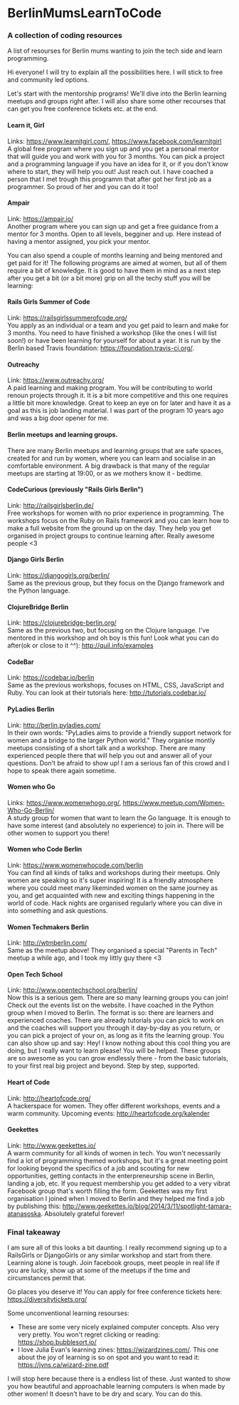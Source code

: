 # BerlinMumsLearnToCode
### A collection of coding resources

A list of resourses for Berlin mums wanting to join
the tech side and learn programming.

Hi everyone! I will try to explain all the possibilities here.
I will stick to free and community led options. 

Let's start with the mentorship programs!
We'll dive into the Berlin learning meetups and groups right after.
I will also share some other recourses that can get you
free conference tickets etc. at the end.

#### Learn it, Girl

Links: https://www.learnitgirl.com/, https://www.facebook.com/learnitgirl  
A global free program where you sign up and you get a personal mentor
that will guide you and work with you for 3 months. 
You can pick a project and a programming language if you have an idea for it,
or if you don't know where to start, they will
help you out! Just reach out.
I have coached a person that I met trough this programm that after got her first job as a 
programmer.
So proud of her and you can do it too!

#### Ampair
Link: https://ampair.io/  
Another program where you can sign up and get a free guidance from a mentor
for 3 months.
Open to all levels, begginer and up.
Here instead of having a mentor assigned, you pick your mentor.

You can also spend a couple of months learning and being mentored
and get paid for it! The following programs are aimed at 
women, but all of them require a bit of knowledge.
It is good to have them in mind as a next step after you get a bit
(or a bit more) grip on all the techy stuff you will be learning:

#### Rails Girls Summer of Code
Link: https://railsgirlssummerofcode.org/  
You apply as an individual or a team and you get paid to learn
and make for 3 months.
You need to have finished a workshop (like the ones I will list soon!)
or have been learning for yourself for about a year.
It is run by the Berlin based Travis foundation: https://foundation.travis-ci.org/. 

#### Outreachy
Link: https://www.outreachy.org/  
A paid learning and making program.
You will be contributing to world renoun projects through it.
It is a bit more competitive and this one requires a little bit
more knowledge.
Great to keep an eye on for later and have it as a goal as this is job 
landing material.
I was part of the program 10 years ago and was a big door opener for me.

#### Berlin meetups and learning groups.
There are many Berlin meetups and learning groups that are safe spaces,
created for and run by women, where you can learn and 
socialise in an comfortable environment.
A big drawback is that many of the regular meetups are starting at 19:00, or as we 
mothers know it - bedtime.

#### CodeCurious (previously "Rails Girls Berlin")
Link: http://railsgirlsberlin.de/  
Free workshops for women with no prior experience in programming.
The workshops focus on the Ruby on Rails framework and you 
can learn how to make a full website from the ground up on the day.
They help you get organised in project groups to continue 
learning after. Really awesome people <3

#### Django Girls Berlin
Link: https://djangogirls.org/berlin/  
Same as the previous group, but they focus on the Django
framework and the Python language. 

#### ClojureBridge Berlin
Link: https://clojurebridge-berlin.org/  
Same as the previous two, but focusing on the Clojure language.
I've mentored in this workshop and oh boy is this fun!
Look what you can do after(ok or close to it ^^): http://quil.info/examples

#### CodeBar
Link: https://codebar.io/berlin  
Same as the previous workshops, focuses on HTML, CSS, JavaScript and Ruby.
You can look at their tutorials here: http://tutorials.codebar.io/

#### PyLadies Berlin
Link: http://berlin.pyladies.com/  
In their own words: "PyLadies aims to provide a friendly support network
for women and a bridge to the larger Python world." 
They organise montly meetups consisting of a short talk and a workshop.
There are many experienced people there that will help
you out and answer all of your questions.
Don't be afraid to show up!
I am a serious fan of this crowd and I hope to speak 
there again sometime.

#### Women who Go
Links: https://www.womenwhogo.org/, https://www.meetup.com/Women-Who-Go-Berlin/  
A study group for women that want to learn the Go language.
It is enough to have some interest (and absolutely no experience)
to join in.
There will be other women to support you there! 

#### Women who Code Berlin
Link: https://www.womenwhocode.com/berlin  
You can find all kinds of talks and workshops during their meetups.
Only women are speaking so it's super inspiring!
It is a friendly atmosphere where you could meet many likeminded
women on the same journey as you, and get acquainted with new 
and exciting things happening in the world of code.
Hack nights are organised regularly where you can dive in into something
and ask questions.

#### Women Techmakers Berlin
Link: http://wtmberlin.com/  
Same as the meetup above!
They organised a special "Parents in Tech" meetup a while ago,
and I took my littly guy there <3

#### Open Tech School
Link: http://www.opentechschool.org/berlin/  
Now this is a serious gem.
There are so many learning groups you can join!
Check out the events list on the website.
I have coached in the Python group when I moved to Berlin.
The format is so: there are learners and experienced coaches.
There are already tutorials you can pick to work on and the coaches
will support you through it day-by-day as you return, or you can 
pick a project of your on, as long as it fits the learning group.
You can also show up and say: Hey! I know nothing about this
cool thing you are doing, but I really want to learn please!
You will be helped.
These groups are so awesome as you can grow endlessly there - from
the basic tutorials, to your first real big project and beyond.
Step by step, supported.

#### Heart of Code
Link: http://heartofcode.org/  
A hackerspace for women. They offer different workshops,
events and a warm community.
Upcoming events:
http://heartofcode.org/kalender

#### Geekettes
Link: http://www.geekettes.io/  
A warm community for all kinds of women in tech.
You won't necessarily find a lot of programming themed workshops,
but it's a great meeting point for looking beyond the specifics
of a job and scouting for new opportunities, getting contacts in the
enterpreneurship scene in Berlin, landing a job, etc.
If you request membership you get added to a very vibrat Facebook group
that's worth filling the form.
Geekettes was my first organisation I joined when I moved to Berlin
and they helped me find a job by publishing this:
http://www.geekettes.io/blog/2014/3/11/spotlight-tamara-atanasoska.
Absolutely grateful forever!


### Final takeaway

I am sure all of this looks a bit daunting.
I really recommend signing up to a RailsGirls or DjangoGirls or any similar 
workshop and start from there.
Learning alone is tough.
Join facebook groups, meet people in real life if you are lucky, 
show up at some of the meetups if the time and circumstances permit that. 

Go places you deserve it!
You can apply for free conference tickets here: https://diversitytickets.org/

Some unconventional learning resourses:
- These are some very nicely explained computer concepts.
  Also very very pretty.
  You won't regret clicking or reading: https://shop.bubblesort.io/
- I love Julia Evan's learning zines: https://wizardzines.com/.
  This one about the joy of learning is so on spot and 
  you want to read it: https://jvns.ca/wizard-zine.pdf

I will stop here because there is a endless list of these.
Just wanted to show you how beautiful and approachable learning 
computers is when made by other women!
It doesn't have to be dry and scary. You can do this.










